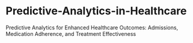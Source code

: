 # Predictive-Analytics-in-Healthcare
Predictive Analytics for Enhanced Healthcare Outcomes: Admissions, Medication Adherence, and Treatment Effectiveness
